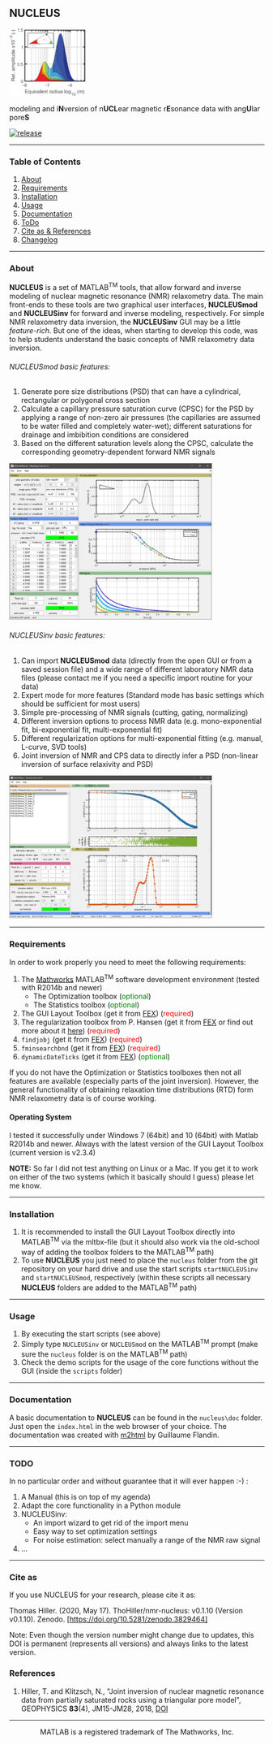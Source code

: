 ## NUCLEUS

<img src="nucleus_logo_small.png" alt="BLOCHUS icon" width="150">

modeling and i**N**version of n**UCL**ear magnetic r**E**sonance data with ang**U**lar pore**S**

[![release](https://img.shields.io/github/release/NMR-NUCLEUS/nmr-nucleus.svg)](https://github.com/NMR-NUCLEUS/nmr-nucleus/releases/latest)
- - -

### Table of Contents
1. [About](#about)
2. [Requirements](#requirements)
3. [Installation](#installation)
4. [Usage](#usage)
5. [Documentation](#documentation)
6. [ToDo](#todo)
7. [Cite as & References](#references)
8. [Changelog](CHANGELOG.md)

- - -
<a name="about"></a>
### About

**NUCLEUS** is a set of MATLAB<sup>TM</sup> tools, that allow forward and inverse modeling of nuclear magnetic resonance (NMR) relaxometry data. The main front-ends to these tools are two graphical user interfaces, **NUCLEUSmod** and **NUCLEUSinv** for forward and inverse modeling, respectively. For simple NMR relaxometry data inversion, the **NUCLEUSinv** GUI may be a little *feature-rich*. But one of the ideas, when starting to develop this code, was to help students understand the basic concepts of NMR relaxometry data inversion.

###### NUCLEUSmod basic features:

1. Generate pore size distributions (PSD) that can have a cylindrical, rectangular or polygonal cross section
2. Calculate a capillary pressure saturation curve (CPSC) for the PSD by applying a range of non-zero air pressures (the capillaries are assumed to be water filled and completely water-wet); different saturations for drainage and imbibition conditions are considered
3. Based on the different saturation levels along the CPSC, calculate the corresponding geometry-dependent forward NMR signals

<img src="nucleusmod_gui.png" alt="NUCLEUSmod" width="400">

###### NUCLEUSinv basic features:

1. Can import **NUCLEUSmod** data (directly from the open GUI or from a saved session file) and a wide range of different laboratory NMR data files (please contact me if you need a specific import routine for your data)
2. Expert mode for more features (Standard mode has basic settings which should be sufficient for most users)
3. Simple pre-processing of NMR signals (cutting, gating, normalizing)
4. Different inversion options to process NMR data (e.g. mono-exponential fit, bi-exponential fit, multi-exponential fit)
5. Different regularization options for multi-exponential fitting (e.g. manual, L-curve, SVD tools)
6. Joint inversion of NMR and CPS data to directly infer a PSD (non-linear inversion of surface relaxivity and PSD)

<img src="nucleusinv_gui.png" alt="NUCLEUSmod" width="400">

- - -
<a name="requirements"></a>
### Requirements

In order to work properly you need to meet the following requirements:

1. The [Mathworks](https://www.mathworks.com) MATLAB<sup>TM</sup> software development environment (tested with R2014b and newer)
	- The Optimization toolbox (<span style="color:green">optional</span>)
	- The Statistics toolbox (<span style="color:green">optional</span>)
2. The GUI Layout Toolbox (get it from [FEX](https://de.mathworks.com/matlabcentral/fileexchange/47982-gui-layout-toolbox)) (<span style="color:red">required</span>)
3. The regularization toolbox from P. Hansen (get it from [FEX](https://de.mathworks.com/matlabcentral/fileexchange/52-regtools) or find out more about it [here](http://www.imm.dtu.dk/~pcha/Regutools/)) (<span style="color:red">required</span>)
4. `findjobj` (get it from [FEX](https://de.mathworks.com/matlabcentral/fileexchange/14317-findjobj-find-java-handles-of-matlab-graphic-objects)) (<span style="color:red">required</span>)
5. `fminsearchbnd` (get it from [FEX](https://de.mathworks.com/matlabcentral/fileexchange/8277-fminsearchbnd-fminsearchcon)) (<span style="color:red">required</span>)
6. `dynamicDateTicks` (get it from [FEX](https://de.mathworks.com/matlabcentral/fileexchange/27075-intelligent-dynamic-date-ticks)) (<span style="color:green">optional</span>)

If you do not have the Optimization or Statistics toolboxes then not all features are available (especially parts of the joint inversion). However, the general functionality of obtaining relaxation time distributions (RTD) form NMR relaxometry data is of course working.

#### Operating System

I tested it successfully under Windows 7 (64bit) and 10 (64bit) with Matlab R2014b and newer. Always with the latest version of the GUI Layout Toolbox (current version is v2.3.4)

**NOTE:** So far I did not test anything on Linux or a Mac. If you get it to work on either of the two systems (which it basically should I guess) please let me know.

- - -
<a name="installation"></a>
### Installation

1. It is recommended to install the GUI Layout Toolbox directly into MATLAB<sup>TM</sup> via the mltbx-file (but it should also work via the old-school way of adding the toolbox folders to the MATLAB<sup>TM</sup> path)
2. To use **NUCLEUS** you just need to place the `nucleus` folder from  the git repository on your hard drive and use the start scripts `startNUCLEUSinv` and `startNUCLEUSmod`, respectively (within these scripts all necessary **NUCLEUS** folders are added to the MATLAB<sup>TM</sup> path)

- - -
<a name="usage"></a>
### Usage

1. By executing the start scripts (see above)
2. Simply type `NUCLEUSinv` or `NUCLEUSmod` on the MATLAB<sup>TM</sup> prompt (make sure the `nucleus` folder is on the MATLAB<sup>TM</sup> path)
3. Check the demo scripts for the usage of the core functions without the GUI (inside the `scripts` folder)

- - -
<a name="documentation"></a>
### Documentation

A basic documentation to **NUCLEUS** can be found in the `nucleus\doc` folder. Just open the `index.html` in the web browser of your choice. The documentation was created with [m2html](https://www.artefact.tk/software/matlab/m2html/) by Guillaume Flandin.

- - -
<a name="todo"></a>
### TODO

In no particular order and without guarantee that it will ever happen :-) :

1. A Manual (this is on top of my agenda)
2. Adapt the core functionality in a Python module
3. NUCLEUSinv:
	- An import wizard to get rid of the import menu
	- Easy way to set optimization settings
	- For noise estimation: select manually a range of the NMR raw signal
4. ...
	

- - -
<a name="references"></a>
### Cite as
If you use NUCLEUS for your research, please cite it as:

Thomas Hiller. (2020, May 17). ThoHiller/nmr-nucleus: v0.1.10 (Version v0.1.10). Zenodo. [https://doi.org/10.5281/zenodo.3829464]

Note: Even though the version number might change due to updates, this DOI is permanent (represents all versions) and always links to the latest version.
### References

1. Hiller, T. and Klitzsch, N., "Joint inversion of nuclear magnetic resonance data from partially saturated rocks using a triangular pore model", GEOPHYSICS **83**(4), JM15-JM28, 2018, [DOI](https://doi.org/10.1190/geo2017-0697.1)

- - -
<p style="text-align: center;"> MATLAB is a registered trademark of The Mathworks, Inc. </p>